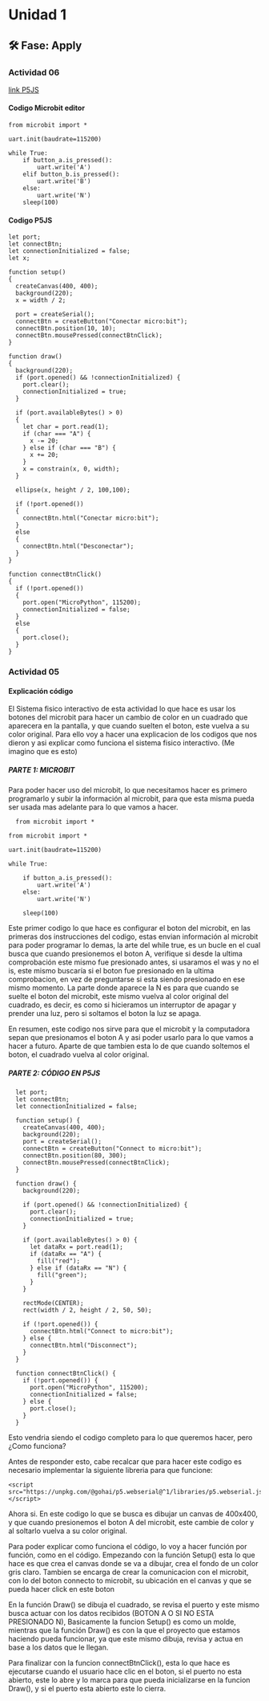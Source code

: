 # Unidad 1

## 🛠 Fase: Apply
### Actividad 06
[link P5JS](https://editor.p5js.org/Tomygga/sketches/PhUJj3nog)

#### Codigo Microbit editor
```
from microbit import *

uart.init(baudrate=115200)

while True:
    if button_a.is_pressed():
        uart.write('A')  
    elif button_b.is_pressed():
        uart.write('B')
    else:
        uart.write('N')  
    sleep(100)
```
#### Codigo P5JS
```
let port;
let connectBtn;
let connectionInitialized = false;
let x;

function setup() 
{
  createCanvas(400, 400);
  background(220);
  x = width / 2;

  port = createSerial();
  connectBtn = createButton("Conectar micro:bit");
  connectBtn.position(10, 10);
  connectBtn.mousePressed(connectBtnClick);
}

function draw() 
{
  background(220);
  if (port.opened() && !connectionInitialized) {
    port.clear();
    connectionInitialized = true;
  }

  if (port.availableBytes() > 0) 
  {
    let char = port.read(1);
    if (char === "A") {
      x -= 20;
    } else if (char === "B") {
      x += 20;
    }
    x = constrain(x, 0, width);
  }

  ellipse(x, height / 2, 100,100);

  if (!port.opened()) 
  {
    connectBtn.html("Conectar micro:bit");
  } 
  else 
  {
    connectBtn.html("Desconectar");
  }
}

function connectBtnClick() 
{
  if (!port.opened()) 
  {
    port.open("MicroPython", 115200);
    connectionInitialized = false;
  } 
  else 
  {
    port.close();
  }
}
```
### Actividad 05
#### Explicación código

El Sistema fisico interactivo de esta actividad lo que hace es usar los botones del microbit para hacer un cambio de color en un cuadrado que aparecera en la pantalla,
y que cuando suelten el boton, este vuelva a su color original. Para ello voy a hacer una explicacion de los codigos que nos dieron y asi explicar como funciona el sistema
fisico interactivo. (Me imagino que es esto)

##### PARTE 1: MICROBIT 
Para poder hacer uso del microbit, lo que necesitamos hacer es primero programarlo y subir la información al microbit, para que esta misma pueda ser
usada mas adelante para lo que vamos a hacer.
````
  from microbit import *

from microbit import *

uart.init(baudrate=115200)

while True:

    if button_a.is_pressed():
        uart.write('A')
    else:
        uart.write('N')

    sleep(100)
````
Este primer codigo lo que hace es configurar el boton del microbit, en las primeras dos instrucciones del codigo, estas envian información al microbit para
poder programar lo demas, la arte del while true, es un bucle en el cual busca que cuando presionemos el boton A, verifique si desde la ultima comprobación 
este mismo fue presionado antes, si usaramos el was y no el is, este mismo buscaría si el boton fue presionado en la ultima comprobacion, en vez de preguntarse
si esta siendo presionado en ese mismo momento. La parte donde aparece la N es para que cuando se suelte el boton del microbit, este mismo vuelva al color original
del cuadrado, es decir, es como si hicieramos un interruptor de apagar y prender una luz, pero si soltamos el boton la luz se apaga.

En resumen, este codigo nos sirve para que el microbit y la computadora sepan que presionamos el boton A y asi poder usarlo para lo que vamos a hacer a futuro. Aparte
de que tambien esta lo de que cuando soltemos el boton, el cuadrado vuelva al color original.

##### PARTE 2: CÓDIGO EN P5JS
````
  let port;
  let connectBtn;
  let connectionInitialized = false;

  function setup() {
    createCanvas(400, 400);
    background(220);
    port = createSerial();
    connectBtn = createButton("Connect to micro:bit");
    connectBtn.position(80, 300);
    connectBtn.mousePressed(connectBtnClick);
  }

  function draw() {
    background(220);

    if (port.opened() && !connectionInitialized) {
      port.clear();
      connectionInitialized = true;
    }

    if (port.availableBytes() > 0) {
      let dataRx = port.read(1);
      if (dataRx == "A") {
        fill("red");
      } else if (dataRx == "N") {
        fill("green");
      }
    }

    rectMode(CENTER);
    rect(width / 2, height / 2, 50, 50);

    if (!port.opened()) {
      connectBtn.html("Connect to micro:bit");
    } else {
      connectBtn.html("Disconnect");
    }
  }

  function connectBtnClick() {
    if (!port.opened()) {
      port.open("MicroPython", 115200);
      connectionInitialized = false;
    } else {
      port.close();
    }
  }
````
Esto vendria siendo el codigo completo para lo que queremos hacer, pero ¿Como funciona?

Antes de responder esto, cabe recalcar que para hacer este codigo es necesario implementar la siguiente libreria para que funcione:
````
<script src="https://unpkg.com/@gohai/p5.webserial@^1/libraries/p5.webserial.js"></script>
````
Ahora si. En este codigo lo que se busca es dibujar un canvas de 400x400, y que cuando presionemos el boton A del microbit, este cambie de color y al soltarlo
vuelva a su color original.

Para poder explicar como funciona el código, lo voy a hacer función por función, como en el código. Empezando con la función Setup() esta lo que hace es que crea
el canvas donde se va a dibujar, crea el fondo de un color gris claro. Tambien se encarga de crear la comunicacion con el microbit, con lo del boton connecto to 
microbit, su ubicación en el canvas y que se pueda hacer click en este boton

En la función Draw() se dibuja el cuadrado, se revisa el puerto y este mismo busca actuar con los datos recibidos (BOTON A O SI NO ESTA PRESIONADO N), Basicamente la funcion
Setup() es como un molde, mientras que la función Draw() es con la que el proyecto que estamos haciendo pueda funcionar, ya que este mismo dibuja, revisa y actua en base a 
los datos que le llegan.

Para finalizar con la funcion connectBtnClick(), esta lo que hace es ejecutarse cuando el usuario hace  clic en el boton, si el puerto no esta abierto, este lo abre y lo marca
para que pueda inicializarse en la funcion Draw(), y si el puerto esta abierto este lo cierra.

